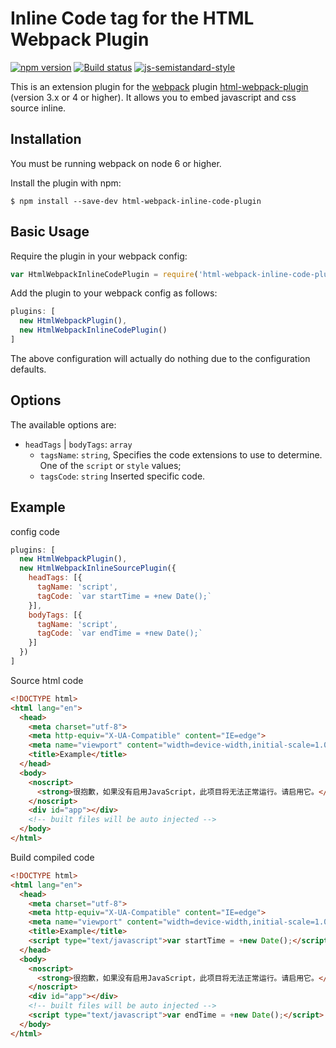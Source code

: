 Inline Code tag for the HTML Webpack Plugin
===========================================
[![npm version](https://badge.fury.io/js/html-webpack-inline-code-plugin.svg)](https://badge.fury.io/js/html-webpack-inline-code-plugin) [![Build status](https://travis-ci.org/cklwblove/html-webpack-inline-code-plugin.svg?branch=master)](https://travis-ci.org/cklwblove/html-webpack-inline-code-plugin) [![js-semistandard-style](https://img.shields.io/badge/code%20style-semistandard-brightgreen.svg?style=flat-square)](https://github.com/Flet/semistandard)

This is an extension plugin for the [webpack](http://webpack.github.io) plugin [html-webpack-plugin](https://github.com/ampedandwired/html-webpack-plugin) (version 3.x or 4 or higher).  It allows you to embed javascript and css source inline.

Installation
------------
You must be running webpack on node 6 or higher.

Install the plugin with npm:
```shell
$ npm install --save-dev html-webpack-inline-code-plugin
```

Basic Usage
-----------
Require the plugin in your webpack config:

```javascript
var HtmlWebpackInlineCodePlugin = require('html-webpack-inline-code-plugin');
```

Add the plugin to your webpack config as follows:

```javascript
plugins: [
  new HtmlWebpackPlugin(),
  new HtmlWebpackInlineCodePlugin()
]  
```
The above configuration will actually do nothing due to the configuration defaults.

Options
-------
The available options are:
- `headTags` | `bodyTags`: `array`
  - `tagsName`: `string`,
  Specifies the code extensions to use to determine. One of the `script` or `style` values;
  - `tagsCode`: `string`
  Inserted specific code.

Example
-------
config code
```javascript
plugins: [
  new HtmlWebpackPlugin(),
  new HtmlWebpackInlineSourcePlugin({
    headTags: [{
      tagName: 'script',
      tagCode: `var startTime = +new Date();`
    }],
    bodyTags: [{
      tagName: 'script',
      tagCode: `var endTime = +new Date();`
    }]
  })
]  
```

Source html code
```html
<!DOCTYPE html>
<html lang="en">
  <head>
    <meta charset="utf-8">
    <meta http-equiv="X-UA-Compatible" content="IE=edge">
    <meta name="viewport" content="width=device-width,initial-scale=1.0">
    <title>Example</title>
  </head>
  <body>
    <noscript>
      <strong>很抱歉，如果没有启用JavaScript，此项目将无法正常运行。请启用它。</strong>
    </noscript>
    <div id="app"></div>
    <!-- built files will be auto injected -->
  </body>
</html>

```

Build compiled code
```html
<!DOCTYPE html>
<html lang="en">
  <head>
    <meta charset="utf-8">
    <meta http-equiv="X-UA-Compatible" content="IE=edge">
    <meta name="viewport" content="width=device-width,initial-scale=1.0">
    <title>Example</title>
    <script type="text/javascript">var startTime = +new Date();</script>
  </head>
  <body>
    <noscript>
      <strong>很抱歉，如果没有启用JavaScript，此项目将无法正常运行。请启用它。</strong>
    </noscript>
    <div id="app"></div>
    <!-- built files will be auto injected -->
    <script type="text/javascript">var endTime = +new Date();</script>
  </body>
</html>
```


